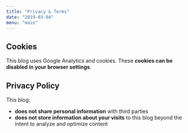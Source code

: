 ```yaml
---
title: "Privacy & Terms"
date: "2019-03-04"
menu: "main"
---
```


## Cookies

This blog uses Google Analytics and cookies. These **cookies can be disabled in your browser settings**.

## Privacy Policy

This blog:

- **does not share personal information** with third parties
- **does not store information about your visits** to this blog beyond the intent to analyze and optimize content
